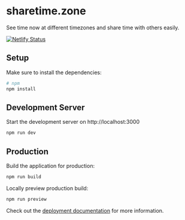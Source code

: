 # sharetime.zone 

See time now at different timezones and share time with others easily.

[![Netlify Status](https://api.netlify.com/api/v1/badges/2c5cf665-8d8e-4724-b676-c25d7913a5da/deploy-status)](https://app.netlify.com/sites/sharetime-zone/deploys)

## Setup

Make sure to install the dependencies:

```bash
# npm
npm install
```

## Development Server

Start the development server on http://localhost:3000

```bash
npm run dev
```

## Production

Build the application for production:

```bash
npm run build
```

Locally preview production build:

```bash
npm run preview
```

Check out the [deployment documentation](https://nuxt.com/docs/getting-started/deployment) for more information.
